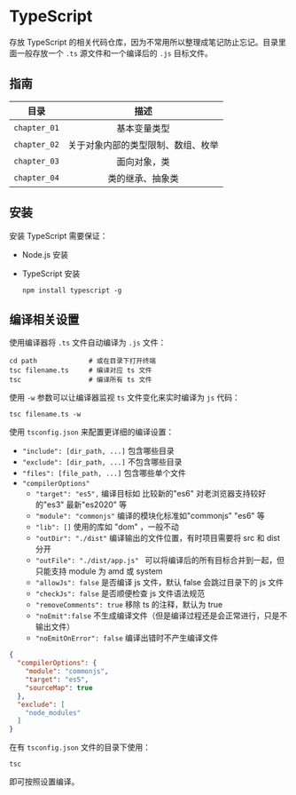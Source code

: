 # TypeScript

存放 TypeScript 的相关代码仓库，因为不常用所以整理成笔记防止忘记。目录里面一般存放一个 `.ts` 源文件和一个编译后的 `.js` 目标文件。

## 指南

|     目录     |                描述                |
| :----------: | :--------------------------------: |
| `chapter_01` |            基本变量类型            |
| `chapter_02` | 关于对象内部的类型限制、数组、枚举 |
| `chapter_03` |            面向对象，类            |
| `chapter_04` |          类的继承、抽象类          |

## 安装

安装 TypeScript 需要保证：

- Node.js 安装

- TypeScript 安装

  ```shell
  npm install typescript -g
  ```

## 编译相关设置

使用编译器将 `.ts` 文件自动编译为 `.js` 文件：

```shell
cd path 			# 或在目录下打开终端
tsc filename.ts		# 编译对应 ts 文件
tsc					# 编译所有 ts 文件
```

使用 `-w` 参数可以让编译器监视 `ts` 文件变化来实时编译为 `js` 代码：

```shell
tsc filename.ts -w 
```

使用 `tsconfig.json` 来配置更详细的编译设置：

- `"include": [dir_path, ...]` 包含哪些目录
- `"exclude": [dir_path, ...]` 不包含哪些目录
- `"files": [file_path, ...]` 包含哪些单个文件
- `"compilerOptions"`
  - `"target": "es5",` 编译目标如 比较新的"es6" 对老浏览器支持较好的"es3" 最新"es2020" 等
  - `"module": "commonjs"` 编译的模块化标准如"commonjs" "es6" 等
  - `"lib": []` 使用的库如 "dom" ，一般不动
  - `"outDir": "./dist"` 编译输出的文件位置，有时项目需要将 src 和 dist 分开
  - `"outFile": "./dist/app.js" ` 可以将编译后的所有目标合并到一起，但只能支持 module 为 amd 或 system
  - `"allowJs": false` 是否编译 js 文件，默认 false 会跳过目录下的 js 文件
  - `"checkJs": false` 是否顺便检查 js 文件语法规范
  - `"removeComments": true` 移除 ts 的注释，默认为 true
  - `"noEmit":false` 不生成编译文件（但是编译过程还是会正常进行，只是不输出文件）
  - `"noEmitOnError": false` 编译出错时不产生编译文件

```json
{
  "compilerOptions": {
    "module": "commonjs",
    "target": "es5",
    "sourceMap": true
  },
  "exclude": [
    "node_modules"
  ]
}
```

在有 `tsconfig.json` 文件的目录下使用：

```shell
tsc
```

即可按照设置编译。

